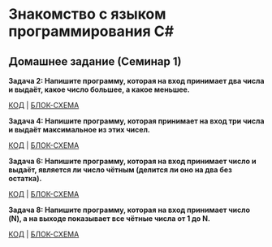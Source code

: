 # Знакомство с языком программирования С#

## Домашнее задание (Семинар 1)

**Задача 2: Напишите программу, которая на вход принимает два числа и выдаёт, какое число большее, а какое меньшее.**

[КОД](dz_001/Program.cs)  |  [БЛОК-СХЕМА](dz_001/diagram.drawio.png)


**Задача 4: Напишите программу, которая принимает на вход три числа и выдаёт максимальное из этих чисел.**

[КОД](dz_002/Program.cs)  |  [БЛОК-СХЕМА](dz_002/diagram.drawio.png)


**Задача 6: Напишите программу, которая на вход принимает число и выдаёт, является ли число чётным (делится ли оно на два без остатка).**

[КОД](dz_003/Program.cs)  |  [БЛОК-СХЕМА](dz_003/diagram.drawio.png)


**Задача 8: Напишите программу, которая на вход принимает число (N), а на выходе показывает все чётные числа от 1 до N.**

[КОД](dz_004/Program.cs)  |  [БЛОК-СХЕМА](dz_004/diagram.drawio.png)